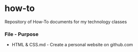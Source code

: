 # how-to
Repository of How-To documents for my technology classes

### File - Purpose
- HTML & CSS.md - Create a personal website on github.com
